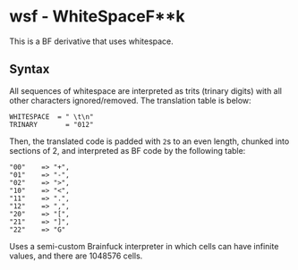 # wsf - WhiteSpaceF**k

This is a BF derivative that uses whitespace.

## Syntax

All sequences of whitespace are interpreted as trits (trinary digits) with all other characters ignored/removed. The translation table is below:

    WHITESPACE 	= " \t\n"
    TRINARY		  = "012"	

Then, the translated code is padded with `2`s to an even length, chunked into sections of 2, and interpreted as BF code by the following table:

    "00" 	=> "+",
    "01" 	=> "-",
    "02" 	=> ">",
    "10" 	=> "<",
    "11" 	=> ".",
    "12" 	=> ",",
    "20" 	=> "[",
    "21" 	=> "]",	
    "22" 	=> "G"
    
Uses a semi-custom Brainfuck interpreter in which cells can have infinite values, and there are 1048576 cells.
